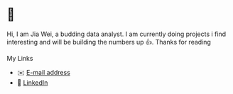 # 👋

Hi, I am Jia Wei, a budding data analyst. I am currently doing projects i find interesting and will be building the numbers up 👍. Thanks for reading

My Links
  - :envelope: [E-mail address](Aloysius.jw@gmail.com)
  - :office: [LinkedIn](https://www.linkedin.com/in/ang-jiawei/)
